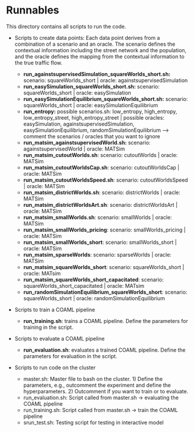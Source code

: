 # Runnables


This directory contains all scripts to run the code.

- Scripts to create data points: Each data point derives from a combination of a scenario and an oracle. The scenario defines the contextual information including the street network and the population, and the oracle defines the mapping from the contextual information to the true traffic flow. 
    - **run_againstsupervisedSimulation_squareWorlds_short.sh:** scenario: squareWorlds_short | oracle: againstsupervisedSimulation
    - **run_easySimulation_squareWorlds_short.sh:** scenario: squareWorlds_short | oracle: easySimulation
    - **run_easySimulationEquilibrium_squareWorlds_short.sh:** scenario: squareWorlds_short | oracle: easySimulationEquilibrium
    - **run_entropy:** possible scenarios.sh: low_entropy, high_entropy, low_entropy_street, high_entropy_street | possible oracles: easySimulation, againstsupervisedSimulation, easySimulationEquilibrium, randomSimulationEquilibrium --> comment the scenarios / oracles that you want to ignore
    - **run_matsim_againstsupervisedWorld.sh:** scenario: againstsupervisedWorld | oracle: MATSim
    - **run_matsim_cutoutWorlds.sh**: scenario: cutoutWorlds | oracle: MATSim
    - **run_matsim_cutoutWorldsCap.sh**: scenario: cutoutWorldsCap | oracle: MATSim
    - **run_matsim_cutoutWorldsSpeed.sh**: scenario: cutoutWorldsSpeed | oracle: MATSim
    - **run_matsim_districtWorlds.sh**: scenario: districtWorlds | oracle: MATSim
    - **run_matsim_districtWorldsArt.sh**: scenario: districtWorldsArt | oracle: MATSim
    - **run_matsim_smallWorlds.sh**: scenario: smallWorlds | oracle: MATSim
    - **run_matsim_smallWorlds_pricing**: scenario: smallWorlds_pricing | oracle: MATSim
    - **run_matsim_smallWorlds_short**: scenario: smallWorlds_short | oracle: MATSim
    - **run_matsim_sparseWorlds**: scenario: sparseWorlds | oracle: MATSim
    - **run_matsim_squareWorlds_short**: scenario: squareWorlds_short | oracle: MATsim
    - **run_matsim_squareWorlds_short_capacitated**: scenario: squareWorlds_short_capacitated | oracle: MATsim
    - **run_randomSimulationEquilibrium_squareWorlds_short**: scenario: squareWorlds_short | oracle: randomSimulationEquilibrium

- Scripts to train a COAML pipeline
  - **run_training.sh**: trains a COAML pipeline. Define the parameters for training in the script.

- Scripts to evaluate a COAML pipeline
  - **run_evaluation.sh**: evaluates a trained COAML pipeline. Define the parameters for evaluation in the script.

- Scripts to run code on the cluster
  - master.sh: Master file to bash on the cluster. 1) Define the parameters, e.g., outcomment the experiment and define the hyperparameters. 2) Outcomment if you want to train or to evaluate.
  - run_evaluation.sh: Script called from master.sh -> evaluating the COAML pipeline
  - run_training.sh: Script called from master.sh -> train the COAML pipeline
  - srun_test.sh: Testing script for testing in interactive model

